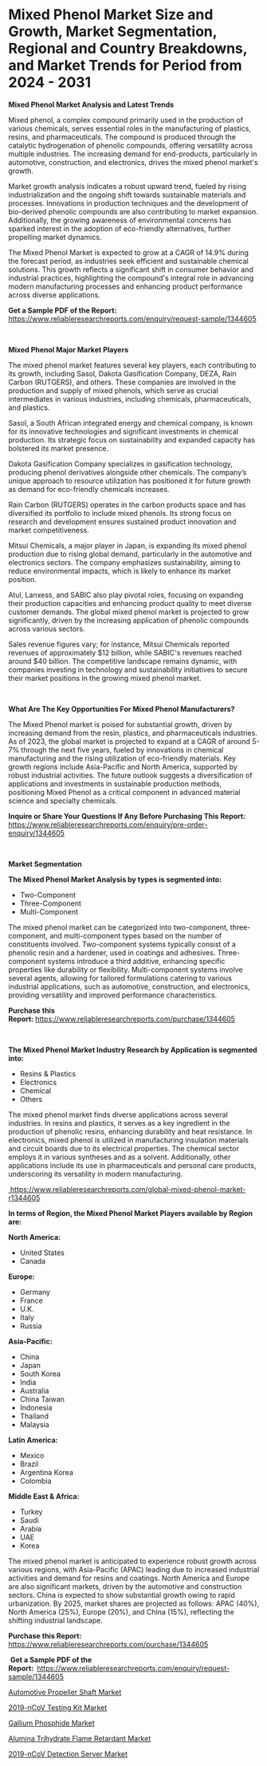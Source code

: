 <p><h1>Mixed Phenol Market Size and Growth, Market Segmentation, Regional and Country Breakdowns, and Market Trends for Period from 2024 -  2031</h1></p><p><strong>Mixed Phenol Market Analysis and Latest Trends</strong></p>
<p><p>Mixed phenol, a complex compound primarily used in the production of various chemicals, serves essential roles in the manufacturing of plastics, resins, and pharmaceuticals. The compound is produced through the catalytic hydrogenation of phenolic compounds, offering versatility across multiple industries. The increasing demand for end-products, particularly in automotive, construction, and electronics, drives the mixed phenol market's growth.</p><p>Market growth analysis indicates a robust upward trend, fueled by rising industrialization and the ongoing shift towards sustainable materials and processes. Innovations in production techniques and the development of bio-derived phenolic compounds are also contributing to market expansion. Additionally, the growing awareness of environmental concerns has sparked interest in the adoption of eco-friendly alternatives, further propelling market dynamics.</p><p>The Mixed Phenol Market is expected to grow at a CAGR of 14.9% during the forecast period, as industries seek efficient and sustainable chemical solutions. This growth reflects a significant shift in consumer behavior and industrial practices, highlighting the compound's integral role in advancing modern manufacturing processes and enhancing product performance across diverse applications.</p></p>
<p><strong>Get a Sample PDF of the Report:&nbsp;</strong> <a href="https://www.reliableresearchreports.com/enquiry/request-sample/1344605?utm_campaign=9&utm_medium=2&utm_source=Github&utm_content=ia&utm_term=11122024&utm_id=mixed-phenol">https://www.reliableresearchreports.com/enquiry/request-sample/1344605</a></p>
<p>&nbsp;</p>
<p><strong>Mixed Phenol Major Market Players</strong></p>
<p><p>The mixed phenol market features several key players, each contributing to its growth, including Sasol, Dakota Gasification Company, DEZA, Rain Carbon (RUTGERS), and others. These companies are involved in the production and supply of mixed phenols, which serve as crucial intermediates in various industries, including chemicals, pharmaceuticals, and plastics.</p><p>Sasol, a South African integrated energy and chemical company, is known for its innovative technologies and significant investments in chemical production. Its strategic focus on sustainability and expanded capacity has bolstered its market presence.</p><p>Dakota Gasification Company specializes in gasification technology, producing phenol derivatives alongside other chemicals. The company’s unique approach to resource utilization has positioned it for future growth as demand for eco-friendly chemicals increases.</p><p>Rain Carbon (RUTGERS) operates in the carbon products space and has diversified its portfolio to include mixed phenols. Its strong focus on research and development ensures sustained product innovation and market competitiveness.</p><p>Mitsui Chemicals, a major player in Japan, is expanding its mixed phenol production due to rising global demand, particularly in the automotive and electronics sectors. The company emphasizes sustainability, aiming to reduce environmental impacts, which is likely to enhance its market position.</p><p>Atul, Lanxess, and SABIC also play pivotal roles, focusing on expanding their production capacities and enhancing product quality to meet diverse customer demands. The global mixed phenol market is projected to grow significantly, driven by the increasing application of phenolic compounds across various sectors.</p><p>Sales revenue figures vary; for instance, Mitsui Chemicals reported revenues of approximately $12 billion, while SABIC's revenues reached around $40 billion. The competitive landscape remains dynamic, with companies investing in technology and sustainability initiatives to secure their market positions in the growing mixed phenol market.</p></p>
<p>&nbsp;</p>
<p><strong>What Are The Key Opportunities For Mixed Phenol Manufacturers?</strong></p>
<p><p>The Mixed Phenol market is poised for substantial growth, driven by increasing demand from the resin, plastics, and pharmaceuticals industries. As of 2023, the global market is projected to expand at a CAGR of around 5-7% through the next five years, fueled by innovations in chemical manufacturing and the rising utilization of eco-friendly materials. Key growth regions include Asia-Pacific and North America, supported by robust industrial activities. The future outlook suggests a diversification of applications and investments in sustainable production methods, positioning Mixed Phenol as a critical component in advanced material science and specialty chemicals.</p></p>
<p><strong>Inquire or Share Your Questions If Any Before Purchasing This Report:</strong> <a href="https://www.reliableresearchreports.com/enquiry/pre-order-enquiry/1344605?utm_campaign=9&utm_medium=2&utm_source=Github&utm_content=ia&utm_term=11122024&utm_id=mixed-phenol">https://www.reliableresearchreports.com/enquiry/pre-order-enquiry/1344605</a></p>
<p>&nbsp;</p>
<p><strong>Market Segmentation</strong></p>
<p><strong>The Mixed Phenol Market Analysis by types is segmented into:</strong></p>
<p><ul><li>Two-Component</li><li>Three-Component</li><li>Multi-Component</li></ul></p>
<p><p>The mixed phenol market can be categorized into two-component, three-component, and multi-component types based on the number of constituents involved. Two-component systems typically consist of a phenolic resin and a hardener, used in coatings and adhesives. Three-component systems introduce a third additive, enhancing specific properties like durability or flexibility. Multi-component systems involve several agents, allowing for tailored formulations catering to various industrial applications, such as automotive, construction, and electronics, providing versatility and improved performance characteristics.</p></p>
<p><strong>Purchase this Report:&nbsp;</strong><a href="https://www.reliableresearchreports.com/purchase/1344605?utm_campaign=9&utm_medium=2&utm_source=Github&utm_content=ia&utm_term=11122024&utm_id=mixed-phenol">https://www.reliableresearchreports.com/purchase/1344605</a></p>
<p>&nbsp;</p>
<p><strong>The Mixed Phenol Market Industry Research by Application is segmented into:</strong></p>
<p><ul><li>Resins & Plastics</li><li>Electronics</li><li>Chemical</li><li>Others</li></ul></p>
<p><p>The mixed phenol market finds diverse applications across several industries. In resins and plastics, it serves as a key ingredient in the production of phenolic resins, enhancing durability and heat resistance. In electronics, mixed phenol is utilized in manufacturing insulation materials and circuit boards due to its electrical properties. The chemical sector employs it in various syntheses and as a solvent. Additionally, other applications include its use in pharmaceuticals and personal care products, underscoring its versatility in modern manufacturing.</p></p>
<p><a href="https://www.reliableresearchreports.com/global-mixed-phenol-market-r1344605?utm_campaign=9&utm_medium=2&utm_source=Github&utm_content=ia&utm_term=11122024&utm_id=mixed-phenol">&nbsp;https://www.reliableresearchreports.com/global-mixed-phenol-market-r1344605</a></p>
<p><strong>In terms of Region, the Mixed Phenol Market Players available by Region are:</strong></p>
<p>
    <p> <strong> North America: </strong>
        <ul>
            <li>United States</li>
            <li>Canada</li>
        </ul>
        </p> 
    <p> <strong> Europe: </strong>
        <ul>
            <li>Germany</li>
            <li>France</li>
            <li>U.K.</li>
            <li>Italy</li>
            <li>Russia</li>
        </ul>
        </p> 
    <p> <strong> Asia-Pacific: </strong>
        <ul>
            <li>China</li>
            <li>Japan</li>
            <li>South Korea</li>
            <li>India</li>
            <li>Australia</li>
            <li>China Taiwan</li>
            <li>Indonesia</li>
            <li>Thailand</li>
            <li>Malaysia</li>
        </ul>
        </p> 
    <p> <strong> Latin America: </strong>
        <ul>
            <li>Mexico</li>
            <li>Brazil</li>
            <li>Argentina Korea</li>
            <li>Colombia</li>
        </ul>
        </p> 
    <p> <strong> Middle East & Africa: </strong>
        <ul>
            <li>Turkey</li>
            <li>Saudi</li>
            <li>Arabia</li>
            <li>UAE</li>
            <li>Korea</li>
        </ul>
    </p>
    </p>
<p><p>The mixed phenol market is anticipated to experience robust growth across various regions, with Asia-Pacific (APAC) leading due to increased industrial activities and demand for resins and coatings. North America and Europe are also significant markets, driven by the automotive and construction sectors. China is expected to show substantial growth owing to rapid urbanization. By 2025, market shares are projected as follows: APAC (40%), North America (25%), Europe (20%), and China (15%), reflecting the shifting industrial landscape.</p></p>
<p><strong>Purchase this Report: </strong><a href="https://www.reliableresearchreports.com/purchase/1344605?utm_campaign=9&utm_medium=2&utm_source=Github&utm_content=ia&utm_term=11122024&utm_id=mixed-phenol">https://www.reliableresearchreports.com/purchase/1344605</a></p>
<p>&nbsp;<strong>Get a Sample PDF of the Report:&nbsp;&nbsp;</strong><a href="https://www.reliableresearchreports.com/enquiry/request-sample/1344605?utm_campaign=9&utm_medium=2&utm_source=Github&utm_content=ia&utm_term=11122024&utm_id=mixed-phenol">https://www.reliableresearchreports.com/enquiry/request-sample/1344605</a></p>
<p><strong></strong></p>
<p><p><a href="https://www.linkedin.com/pulse/market-dynamics-collectra-3eofe?utm_campaign=9&utm_medium=2&utm_source=Github&utm_content=ia&utm_term=11122024&utm_id=mixed-phenol">Automotive Propeller Shaft Market</a></p><p><a href="https://github.com/hgf64gh/Market-Research-Report-List-1/blob/main/2019-ncov-testing-kit-market.md?utm_campaign=9&utm_medium=2&utm_source=Github&utm_content=ia&utm_term=11122024&utm_id=mixed-phenol">2019-nCoV Testing Kit Market</a></p><p><a href="https://www.linkedin.com/pulse/financial-overview-market-analysis-gallium-phosphide-shareholding-qgtuf?utm_campaign=9&utm_medium=2&utm_source=Github&utm_content=ia&utm_term=11122024&utm_id=mixed-phenol">Gallium Phosphide Market</a></p><p><a href="https://www.linkedin.com/pulse/forecasting-alumina-trihydrate-flame-retardant-market-2024-2031-dwqef?utm_campaign=9&utm_medium=2&utm_source=Github&utm_content=ia&utm_term=11122024&utm_id=mixed-phenol">Alumina Trihydrate Flame Retardant Market</a></p><p><a href="https://github.com/SanjidaMahmud54/Market-Research-Report-List-1/blob/main/2019-ncov-detection-server-market.md?utm_campaign=9&utm_medium=2&utm_source=Github&utm_content=ia&utm_term=11122024&utm_id=mixed-phenol">2019-nCoV Detection Server Market</a></p></p>